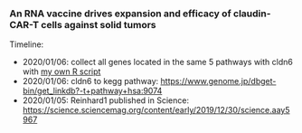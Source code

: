 ### An RNA vaccine drives expansion and efficacy of claudin-CAR-T cells against solid tumors

Timeline: 

* 2020/01/06: collect all genes located in the same 5 pathways with cldn6 with [my own R script](./bin/cldn2kegg.R)	
* 2020/01/06: cldn6 to kegg pathway: https://www.genome.jp/dbget-bin/get_linkdb?-t+pathway+hsa:9074
* 2020/01/05: Reinhard1 published in Science: https://science.sciencemag.org/content/early/2019/12/30/science.aay5967
